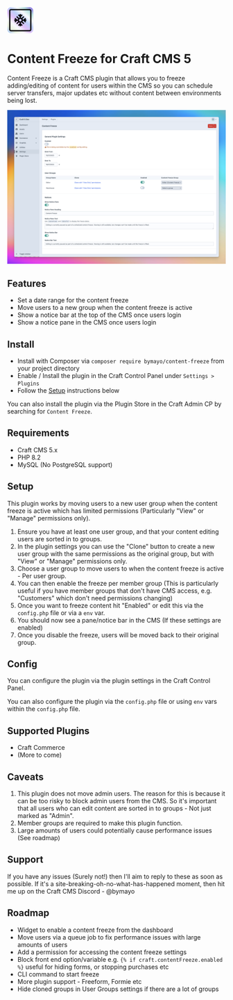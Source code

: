 <img src="https://github.com/bymayo/craft-content-freeze/blob/craft-5/resources/icon.png" width="60">

# Content Freeze for Craft CMS 5

Content Freeze is a Craft CMS plugin that allows you to freeze adding/editing of content for users within the CMS so you can schedule server transfers, major updates etc without content between environments being lost.

<img src="https://raw.githubusercontent.com/bymayo/craft-content-freeze/craft-5/resources/screenshot.png" width="850">

## Features

- Set a date range for the content freeze
- Move users to a new group when the content freeze is active
- Show a notice bar at the top of the CMS once users login
- Show a notice pane in the CMS once users login

## Install

-  Install with Composer via `composer require bymayo/content-freeze` from your project directory
-  Enable / Install the plugin in the Craft Control Panel under `Settings > Plugins`
-  Follow the [Setup](#setup) instructions below

You can also install the plugin via the Plugin Store in the Craft Admin CP by searching for `Content Freeze`.

## Requirements

- Craft CMS 5.x
- PHP 8.2
- MySQL (No PostgreSQL support)

## Setup

This plugin works by moving users to a new user group when the content freeze is active which has limited permissions (Particularly "View" or "Manage" permissions only).

1. Ensure you have at least one user group, and that your content editing users are sorted in to groups.
2. In the plugin settings you can use the "Clone" button to create a new user group with the same permissions as the original group, but with "View" or "Manage" permissions only.
3. Choose a user group to move users to when the content freeze is active - Per user group.
4. You can then enable the freeze per member group (This is particularly useful if you have member groups that don't have CMS access, e.g. "Customers" which don't need permissions changing)
5. Once you want to freeze content hit "Enabled" or edit this via the `config.php` file or via a `env` var.
6. You should now see a pane/notice bar in the CMS (If these settings are enabled)
7. Once you disable the freeze, users will be moved back to their original group.

## Config

You can configure the plugin via the plugin settings in the Craft Control Panel.

You can also configure the plugin via the `config.php` file or using `env` vars within the `config.php` file.

## Supported Plugins

- Craft Commerce
- (More to come)

## Caveats

1. This plugin does not move admin users. The reason for this is because it can be too risky to block admin users from the CMS. So it's important that all users who can edit content are sorted in to groups - Not just marked as "Admin".
2. Member groups are required to make this plugin function. 
3. Large amounts of users could potentially cause performance issues (See roadmap)

## Support

If you have any issues (Surely not!) then I'll aim to reply to these as soon as possible. If it's a site-breaking-oh-no-what-has-happened moment, then hit me up on the Craft CMS Discord - @bymayo

## Roadmap

- Widget to enable a content freeze from the dashboard
- Move users via a queue job to fix performance issues with large amounts of users
- Add a permission for accessing the content freeze settings
- Block front end option/variable e.g. `{% if craft.contentFreeze.enabled %}` useful for hiding forms, or stopping purchases etc
- CLI command to start freeze
- More plugin support - Freeform, Formie etc
- Hide cloned groups in User Groups settings if there are a lot of groups